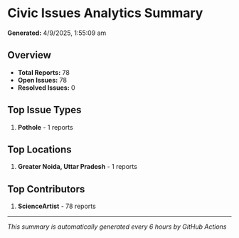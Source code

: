 #  Civic Issues Analytics Summary

**Generated:** 4/9/2025, 1:55:09 am

##  Overview
- **Total Reports:** 78
- **Open Issues:** 78
- **Resolved Issues:** 0

##  Top Issue Types
1. **Pothole** - 1 reports

##  Top Locations
1. **Greater Noida, Uttar Pradesh** - 1 reports

##  Top Contributors
1. **ScienceArtist** - 78 reports

---
*This summary is automatically generated every 6 hours by GitHub Actions*
